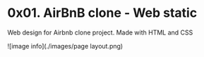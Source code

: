 # 0x01. AirBnB clone - Web static
Web design for Airbnb clone project. Made with HTML and CSS  

![image info](./images/page layout.png)